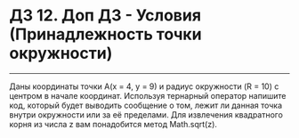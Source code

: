 # ДЗ 12. Доп ДЗ - Условия (Принадлежность точки окружности)
<hr>
Даны координаты точки A(x = 4, y = 9) и радиус окружности (R = 10) с центром в начале координат. Используя тернарный оператор напишите код, который будет выводить сообщение о том, лежит ли данная точка внутри окружности или за её пределами. Для извлечения квадратного корня из числа z вам понадобится метод Math.sqrt(z).